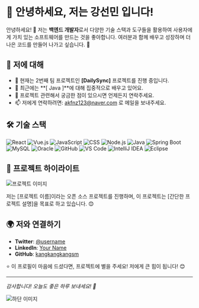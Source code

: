 # 🌟 안녕하세요, 저는 강선민 입니다!

안녕하세요! 👋 저는 **백엔드 개발자**로서 다양한 기술 스택과 도구들을 활용하여 사용자에게 가치 있는 소프트웨어를 만드는 것을 좋아합니다. 여러분과 함께 배우고 성장하며 더 나은 코드를 만들어 나가고 싶습니다. 🌱

## 🚀 저에 대해
- 🔭 현재는 2번째 팀 프로젝트인 **[DailySync]** 프로젝트를 진행 중입니다.
- 🌱 최근에는 **[ Java ]**에 대해 집중적으로 배우고 있어요.
- 💬 프로젝트 관련해서 궁금한 점이 있으시면 언제든지 연락주세요.
- 📫 저에게 연락하려면:  akfnz123@naver.com 로 메일을 보내주세요.
## 🛠 기술 스택
![React](https://img.shields.io/badge/-React-61DAFB?logo=react&logoColor=white)  ![Vue.js](https://img.shields.io/badge/-Vue.js-4FC08D?logo=vue.js&logoColor=white)  ![JavaScript](https://img.shields.io/badge/-JavaScript-F7DF1E?logo=javascript&logoColor=black)  ![CSS](https://img.shields.io/badge/-CSS-1572B6?logo=css3&logoColor=white)
![Node.js](https://img.shields.io/badge/-Node.js-339933?logo=node.js&logoColor=white) ![Java](https://img.shields.io/badge/-Java-007396?logo=java&logoColor=white)  ![Spring Boot](https://img.shields.io/badge/-Spring%20Boot-6DB33F?logo=springboot&logoColor=white)
![MySQL](https://img.shields.io/badge/-MySQL-4479A1?logo=mysql&logoColor=white)  ![Oracle](https://img.shields.io/badge/-Oracle-F80000?logo=oracle&logoColor=white)
![GitHub](https://img.shields.io/badge/-GitHub-181717?logo=github&logoColor=white)  ![VS Code](https://img.shields.io/badge/-VS%20Code-007ACC?logo=visual-studio-code&logoColor=white)  ![IntelliJ IDEA](https://img.shields.io/badge/-IntelliJ%20IDEA-000000?logo=intellijidea&logoColor=white)  ![Eclipse](https://img.shields.io/badge/-Eclipse-2C2255?logo=eclipse&logoColor=white)

## 📸 프로젝트 하이라이트

![프로젝트 이미지](https://via.placeholder.com/800x400?text=Project+Screenshot+Placeholder)

저는 [프로젝트 이름]이라는 오픈 소스 프로젝트를 진행하며, 이 프로젝트는 [간단한 프로젝트 설명]을 목표로 하고 있습니다. 😊

## 🌍 저와 연결하기
- **Twitter**: [@username](https://twitter.com/username)
- **LinkedIn**: [Your Name](https://www.linkedin.com/in/yourprofile)
- **GitHub**: [kangkangkangsm]([https://github.com/kangkangkangsm](https://github.com/kangkangkangsm/))

⭐️ 이 프로필이 마음에 드셨다면, 프로젝트에 별을 주세요! 저에게 큰 힘이 됩니다! 😊

---

_감사합니다! 오늘도 좋은 하루 보내세요! 🌟_

![하단 이미지](https://via.placeholder.com/1200x300?text=Thank+You+for+visiting!)
